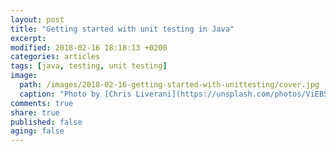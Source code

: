 ```yaml
---
layout: post
title: "Getting started with unit testing in Java"
excerpt:
modified: 2018-02-16 18:18:13 +0200
categories: articles
tags: [java, testing, unit testing]
image:
  path: /images/2018-02-16-getting-started-with-unittesting/cover.jpg
  caption: "Photo by [Chris Liverani](https://unsplash.com/photos/ViEBSoZH6M4)"
comments: true
share: true
published: false
aging: false
---
```


